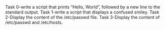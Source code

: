 Task 0-write a script that prints “Hello, World”, followed by a new line to the standard output.
Task 1-write a script that displays a confused smiley.
Task 2-Display the content of the /etc/passwd file.
Task 3-Display the content of /etc/passwd and /etc/hosts.
